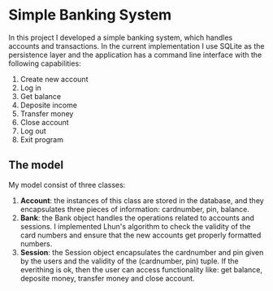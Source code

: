 # Simple Banking System

In this project I developed a simple banking system, which handles accounts and transactions. In the current implementation I use SQLite as the persistence layer and the application has a command line interface with the following capabilities:

1. Create new account
2. Log in
3. Get balance
4. Deposite income
5. Transfer money
6. Close account
7. Log out
8. Exit program

## The model

My model consist of three classes:

1. **Account**: the instances of this class are stored in the database, and they encapsulates three pieces of information: cardnumber, pin, balance.
2. **Bank**: the Bank object handles the operations related to accounts and sessions. I implemented Lhun's algorithm to check the validity of the card numbers and ensure that the new accounts get properly formatted numbers.
3. **Session**: the Session object encapsulates the cardnumber and pin given by the users and the validity of the (cardnumber, pin) tuple. If the everithing is ok, then the user can access functionality like: get balance, deposite money, transfer money and close account. 
